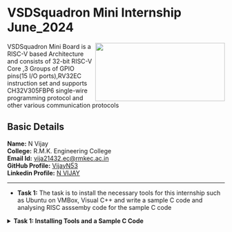 # VSDSquadron Mini Internship June_2024
<img align="right" width="300" height="135" src="https://github.com/VijayN53/VSDSquadron_Mini_Internship/assets/106604062/368c7a8d-7891-4838-8b8f-f9634078b7fc"> VSDSquadron Mini Board is a RISC-V based Architecture and consists of 32-bit RISC-V Core ,3 Groups of GPIO pins(15 I/O ports),RV32EC instruction set and supports CH32V305FBP6 single-wire programming protocol and other various communication protocols<br />



## Basic Details
**Name:**  N Vijay<br />
**College:** R.M.K. Engineering College<br />
**Email Id:** vija21432.ec@rmkec.ac.in<br />
**GitHub Profile:** [VijayN53](https://github.com/VijayN53)<br />
**Linkedin Profile:** [N VIJAY](https://www.linkedin.com/in/n-vijay-a3950122b?lipi=urn%3Ali%3Apage%3Ad_flagship3_profile_view_base_contact_details%3BIbIZWmtARZ65D08AaTXuWQ%3D%3D)<br />
***
+ **Task 1:** The task is to install the necessary tools for this internship such as Ubuntu on VMBox, Visual C++ and write a sample C code and analysing RISC asssemby code for the sample C code
<details>
  <summary><b>Task 1: Installing Tools and a Sample C Code</b></summary>
  
  **1.Installing Ubuntu on VMBox**<br />
  After installing the tools then open the terminal on Ubuntu to type the command.<br />
  ![Installing Ubuntu   VMBox](https://github.com/VijayN53/VSDSquadron_Mini_Internship/assets/106604062/51924514-846f-4fe7-8d96-2619dad511f0)

  
  **2.Command for Installing Leafpad**<br />
  ```
  $ sudo apt install leafpad
  ```
  
  **3.Command for Opening Leafpad**<br />
  ```
  $ cd
  $ leafpad filename.c &
  ```
  ![Sample_C_code](https://github.com/VijayN53/VSDSquadron_Mini_Internship/assets/106604062/584b7959-1760-4e50-bb75-fd011370cb2b)

  
  **4.Command for Compiling and Analyzing the Output**<br />
  ```
  $ gcc filename.c
  $ ./a.out
  ```
  ![Output of Sample code](https://github.com/VijayN53/VSDSquadron_Mini_Internship/assets/106604062/b1e1a5dc-295e-4c80-b871-5c5154056b9f)
    
  **5.Command for Compiling the Code using RISCV Compiler**<br />
  ```
  $ riscv64-unknown-elf-gcc -O1 -mabi=lp64 -march=rv64i -o filename.o filename.c
  $ ls -ltr filename.o
  ```
  ![Installing RISC Compiler](https://github.com/VijayN53/VSDSquadron_Mini_Internship/assets/106604062/d925b284-359e-444e-a7bb-62dd9a135d06)

  **6.Command to View the Assembly Code**<br />
  ```
  $ riscv64-unknown-elf-objdump -d filename.o //Gives bunch of Code
  $ riscv64-unknown-elf-objdump -d filename.o | less // Gives Reduced Code
  /main //to view the main function of the code
  ```
  ![Main Function Assembly code](https://github.com/VijayN53/VSDSquadron_Mini_Internship/assets/106604062/e3323abe-ece5-481a-8c1a-70e1b5c26ada)
    
  **7. Command to View the Assembly Code**<br />
  ```
  $ riscv64-unknown-elf-gcc -Ofast -mabi=lp64 -march=rv64i -o filename.o filename.c
  $ riscv64-unknown-elf-objdump -d filename.o | less 
  /main 
  ```
  ![Assembly code for ofast command](https://github.com/VijayN53/VSDSquadron_Mini_Internship/assets/106604062/1e14ee97-c3ae-4644-80fa-bed8a9dbefb2)
  
 *** 
  
  
  
  


  
  


